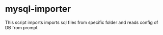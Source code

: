 # mysql-importer
This script imports imports sql files from specific folder and reads config of DB from prompt
